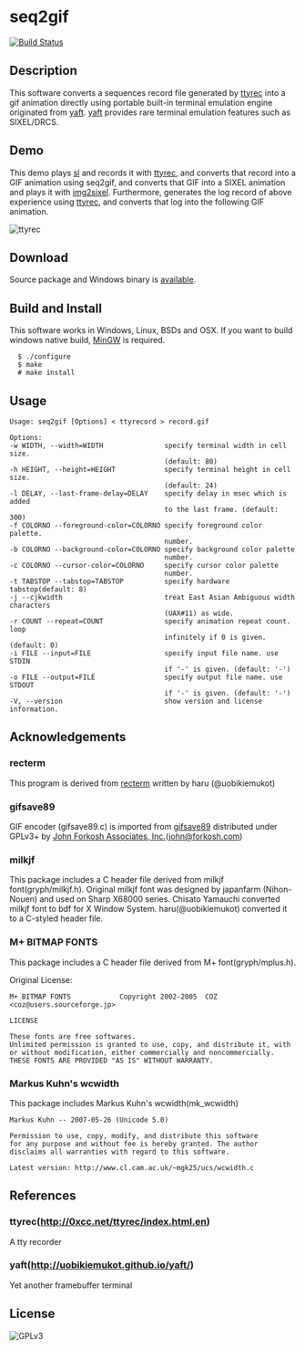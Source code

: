 seq2gif
=======
[![Build Status](https://travis-ci.org/saitoha/seq2gif.svg?branch=master)](https://travis-ci.org/saitoha/seq2gif)


Description
------------

This software converts a sequences record file generated by [ttyrec](https://github.com/mjording/ttyrec)
into a gif animation directly using portable built-in terminal emulation engine originated
from [yaft](https://github.com/uobikiemukot/yaft).
[yaft](https://github.com/uobikiemukot/yaft) provides rare terminal emulation
features such as SIXEL/DRCS.


Demo
----

This demo plays [sl](https://github.com/mtoyoda/sl) and records it with [ttyrec](https://github.com/mjording/ttyrec), and
converts that record into a GIF animation using seq2gif,
and converts that GIF into a SIXEL animation and plays it with [img2sixel](https://github.com/saitoha/libsixel#img2sixel).
Furthermore, generates the log record of above experience using [ttyrec](https://github.com/mjording/ttyrec), and
converts that log into the following GIF animation.

![ttyrec](https://raw.githubusercontent.com/saitoha/seq2gif/master/images/ttyrec.gif)


Download
--------
Source package and Windows binary is [available](https://github.com/saitoha/seq2gif/releases/tag/v0.8.0).


Build and Install
-----------------

This software works in Windows, Linux, BSDs and OSX.
If you want to build windows native build, [MinGW](http://www.mingw.org/) is required.

```
  $ ./configure
  $ make
  # make install
```

Usage
-----

```
Usage: seq2gif [Options] < ttyrecord > record.gif

Options:
-w WIDTH, --width=WIDTH               specify terminal width in cell size.
                                      (default: 80)
-h HEIGHT, --height=HEIGHT            specify terminal height in cell size.
                                      (default: 24)
-l DELAY, --last-frame-delay=DELAY    specify delay in msec which is added
                                      to the last frame. (default: 300)
-f COLORNO --foreground-color=COLORNO specify foreground color palette.
                                      number.
-b COLORNO --background-color=COLORNO specify background color palette
                                      number.
-c COLORNO --cursor-color=COLORNO     specify cursor color palette
                                      number.
-t TABSTOP --tabstop=TABSTOP          specify hardware tabstop(default: 8)
-j --cjkwidth                         treat East Asian Ambiguous width characters
                                      (UAX#11) as wide.
-r COUNT --repeat=COUNT               specify animation repeat count. loop
                                      infinitely if 0 is given. (default: 0)
-i FILE --input=FILE                  specify input file name. use STDIN
                                      if '-' is given. (default: '-')
-o FILE --output=FILE                 specify output file name. use STDOUT
                                      if '-' is given. (default: '-')
-V, --version                         show version and license information.
```


Acknowledgements
----------------

### recterm

This program is derived from [recterm](https://github.com/uobikiemukot/recterm)
written by haru <uobikiemukot at gmail dot com> (@uobikiemukot)

### gifsave89

GIF encoder (gifsave89.c) is imported from [gifsave89](http://www.forkosh.com/gifsave90.html)
distributed under GPLv3+ by [John Forkosh Associates, Inc.](http://www.forkosh.com)(john@forkosh.com)

### milkjf
This package includes a C header file derived from milkjf font(gryph/milkjf.h).
Original milkjf font was designed by japanfarm (Nihon-Nouen) and used on Sharp X68000 series.
Chisato Yamauchi converted milkjf font to bdf for X Window System.
haru(@uobikiemukot) converted it to a C-styled header file.

### M+ BITMAP FONTS
This package includes a C header file derived from M+ font(gryph/mplus.h).

Original License:

```
M+ BITMAP FONTS            Copyright 2002-2005  COZ <coz@users.sourceforge.jp>

LICENSE

These fonts are free softwares.
Unlimited permission is granted to use, copy, and distribute it, with
or without modification, either commercially and noncommercially.
THESE FONTS ARE PROVIDED "AS IS" WITHOUT WARRANTY.
```

### Markus Kuhn's wcwidth
This package includes Markus Kuhn's wcwidth(mk_wcwidth)

```
Markus Kuhn -- 2007-05-26 (Unicode 5.0)

Permission to use, copy, modify, and distribute this software
for any purpose and without fee is hereby granted. The author
disclaims all warranties with regard to this software.

Latest version: http://www.cl.cam.ac.uk/~mgk25/ucs/wcwidth.c
```

References
----------

### ttyrec(http://0xcc.net/ttyrec/index.html.en)

A tty recorder


### yaft(http://uobikiemukot.github.io/yaft/)

Yet another framebuffer terminal


License
-------

![GPLv3](https://raw.githubusercontent.com/saitoha/seq2gif/master/images/gplv3.png)

